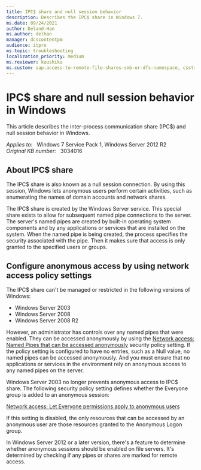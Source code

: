 ```yaml
---
title: IPC$ share and null session behavior
description: Describes the IPC$ share in Windows 7.
ms.date: 09/24/2021
author: Deland-Han
ms.author: delhan
manager: dcscontentpm
audience: itpro
ms.topic: troubleshooting
localization_priority: medium
ms.reviewer: kaushika
ms.custom: sap:access-to-remote-file-shares-smb-or-dfs-namespace, csstroubleshoot
---
```

# IPC$ share and null session behavior in Windows

This article describes the inter-process communication share (IPC$) and null session behavior in Windows.

_Applies to:_ &nbsp; Windows 7 Service Pack 1, Windows Server 2012 R2  
_Original KB number:_ &nbsp; 3034016

## About IPC$ share

The IPC$ share is also known as a null session connection. By using this session, Windows lets anonymous users perform certain activities, such as enumerating the names of domain accounts and network shares.

The IPC$ share is created by the Windows Server service. This special share exists to allow for subsequent named pipe connections to the server. The server's named pipes are created by built-in operating system components and by any applications or services that are installed on the system. When the named pipe is being created, the process specifies the security associated with the pipe. Then it makes sure that access is only granted to the specified users or groups.

## Configure anonymous access by using network access policy settings

The IPC$ share can't be managed or restricted in the following versions of Windows:

- Windows Server 2003
- Windows Server 2008
- Windows Server 2008 R2

However, an administrator has controls over any named pipes that were enabled. They can be accessed anonymously by using the [Network access: Named Pipes that can be accessed anonymously](/previous-versions/windows/it-pro/windows-server-2008-R2-and-2008/jj852278(v=ws.10)) security policy setting. If the policy setting is configured to have no entries, such as a Null value, no named pipes can be accessed anonymously. And you must ensure that no applications or services in the environment rely on anonymous access to any named pipes on the server.

Windows Server 2003 no longer prevents anonymous access to IPC$ share. The following security policy setting defines whether the Everyone group is added to an anonymous session:

[Network access: Let Everyone permissions apply to anonymous users](/previous-versions/windows/it-pro/windows-server-2003/cc778182(v=ws.10))

If this setting is disabled, the only resources that can be accessed by an anonymous user are those resources granted to the Anonymous Logon group.

In Windows Server 2012 or a later version, there's a feature to determine whether anonymous sessions should be enabled on file servers. It's determined by checking if any pipes or shares are marked for remote access.
